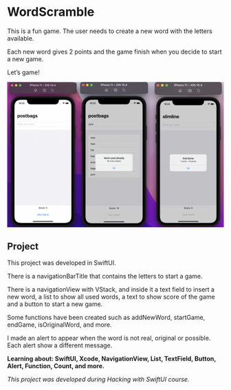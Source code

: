 # WordScramble

This is a fun game. The user needs to create a new word with the letters available.

Each new word gives 2 points and the game finish when you decide to start a new game.

Let’s game!

![ezcv logo](Images/wordScrambleScreenShot.png)

## Project

This project was developed in SwiftUI.

There is a navigationBarTitle that contains the letters to start a game.

There is a navigationView with VStack, and inside it a text field to insert a new word, a list to show all used words, a text to show score of the game and a button to start a new game.

Some functions have been created such as addNewWord, startGame, endGame, isOriginalWord, and more.

I made an alert to appear when the word is not real, original or possible. Each alert show a different message.

**Learning about: SwiftUI, Xcode, NavigationView, List, TextField, Button, Alert, Function, Count, and more.**

*This project was developed during Hacking with SwiftUI course.*
